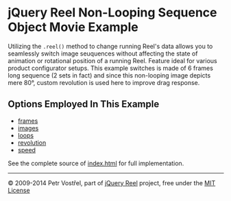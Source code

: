 jQuery Reel Non-Looping Sequence Object Movie Example
=====================================================

Utilizing the `.reel()` method to change running Reel's data allows you to
seamlessly switch image seuquences without affecting the state of animation
or rotational position of a running Reel. Feature ideal for various product
configurator setups. This example switches is made of 6 frames long sequence
(2 sets in fact) and since this non-looping image depicts mere 80°, custom
revolution is used here to improve drag response.


Options Employed In This Example
--------------------------------

- [frames](http://reel360.org/reel#frames)
- [images](http://reel360.org/reel#image)
- [loops](http://reel360.org/reel#loops)
- [revolution](http://reel360.org/reel#revolution)
- [speed](http://reel360.org/reel#speed)

See the complete source of [index.html](index.html) for full
implementation.


---
&copy; 2009-2014 Petr Vostřel, part of [jQuery Reel][reel] project, free under the [MIT License][license]



[reel]:http://reel360.org
[license]:https://raw.github.com/introquest/jquery.reel/master/LICENSE.txt
